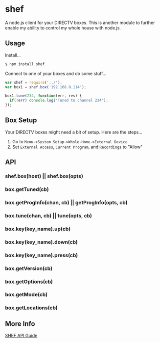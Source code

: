 shef
====

A node.js client for your DIRECTV boxes. This is another module to further enable my ability to control my whole house with node.js.

## Usage

Install...

```bash
$ npm install shef
```

Connect to one of your boxes and do some stuff...

```js
var shef = require('../');
var box1 = shef.box('192.168.0.114');

box1.tune(234, function(err, res) {
  if(!err) console.log('Tuned to channel 234');
});
```

## Box Setup

Your DIRECTV boxes might need a bit of setup. Here are the steps...

1. Go to `Menu->System Setup->Whole-Home->External Device`
2. Set `External Access`, `Current Program`, and `Recordings` to "Allow"

## API

### shef.box(host) || shef.box(opts)

### box.getTuned(cb)

### box.getProgInfo(chan, cb) || getProgInfo(opts, cb)

### box.tune(chan, cb) || tune(opts, cb)

### box.key(key_name).up(cb)

### box.key(key_name).down(cb)

### box.key(key_name).press(cb)

### box.getVersion(cb)

### box.getOptions(cb)

### box.getMode(cb)

### box.getLocations(cb)

## More Info

[SHEF API Guide](http://www.satinstalltraining.com/homeautomation/DTV-MD-0359-DIRECTV_SHEF_Command_Set-V1.3.C.pdf)